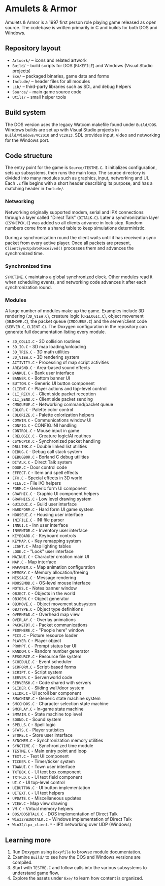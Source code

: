 # Amulets & Armor

Amulets & Armor is a 1997 first person role playing game released as open source. The codebase is written primarily in C and builds for both DOS and Windows.

## Repository layout

- `Artwork/` – icons and related artwork
- `Build/` – build scripts for DOS (`MAKEFILE`) and Windows (Visual Studio projects)
- `Exe/` – packaged binaries, game data and forms
- `Include/` – header files for all modules
- `Lib/` – third-party libraries such as SDL and debug helpers
- `Source/` – main game source code
- `Utils/` – small helper tools

## Build system

The DOS version uses the legacy Watcom makefile found under `Build/DOS`. Windows builds are set up with Visual Studio projects in `Build/Windows/VC2010` and `VC2013`. SDL provides input, video and networking for the Windows port.

## Code structure

The entry point for the game is `Source/TESTME.C`. It initializes configuration, sets up subsystems, then runs the main loop. The source directory is divided into many modules such as graphics, input, networking and UI. Each `.c` file begins with a short header describing its purpose, and has a matching header in `Include/`.

### Networking

Networking originally supported modem, serial and IPX connections through a layer called "Direct Talk" (`DITALK.C`). Later a synchronization layer (`CSYNCPCK.C`) was added so all clients advance in lock step. Random numbers come from a shared table to keep simulations deterministic.

During a synchronization round the client waits until it has received a sync packet from every active player. Once all packets are present, `ClientSyncUpdateReceived()` processes them and advances the synchronized time.

### Synchronized time

`SYNCTIME.C` maintains a global synchronized clock. Other modules read it when scheduling events, and networking code advances it after each synchronization round.

### Modules

A large number of modules make up the game. Examples include 3D rendering (`3D_VIEW.C`), creature logic (`CRELOGIC.C`), object movement (`OBJMOVE.C`), the packet queue (`CMDQUEUE.C`) and the server/client code (`SERVER.C`, `CLIENT.C`). The Doxygen configuration in the repository can generate full documentation listing every module.

- `3D_COLLI.C`   - 3D collision routines
- `3D_IO.C`      - 3D map loading/unloading
- `3D_TRIG.C`    - 3D math utilities
- `3D_VIEW.C`    - 3D rendering system
- `ACTIVITY.C`   - Processing of map script activities
- `AREASND.C`    - Area-based sound effects
- `BANKUI.C`     - Bank user interface
- `BANNER.C`     - Bottom banner UI
- `BUTTON.C`     - Generic UI button component
- `CLIENT.C`     - Player actions and top-level control
- `CLI_RECV.C`   - Client side packet reception
- `CLI_SEND.C`   - Client side packet sending
- `CMDQUEUE.C`   - Networking command/packet queue
- `COLOR.C`      - Palette color control
- `COLORIZE.C`   - Palette colorization helpers
- `COMWIN.C`     - Communications window UI
- `CONFIG.C`     - CONFIG.INI handling
- `CONTROL.C`    - Mouse input in game
- `CRELOGIC.C`   - Creature logic/AI routines
- `CSYNCPCK.C`   - Synchronized packet handling
- `DBLLINK.C`    - Double linked list utilities
- `DEBUG.C`      - Debug call stack system
- `DEBUGBOR.C`   - Borland C debug utilities
- `DITALK.C`     - Direct Talk system
- `DOOR.C`       - Door control code
- `EFFECT.C`     - Item and spell effects
- `EFX.C`        - Special effects in 3D world
- `FILE.C`       - File I/O helpers
- `FORM.C`       - Generic form UI component
- `GRAPHIC.C`    - Graphic UI component helpers
- `GRAPHICS.C`   - Low level drawing system
- `GUILDUI.C`    - Guild user interface
- `HARDFORM.C`   - Hard form UI game system
- `HOUSEUI.C`    - Housing user interface
- `INIFILE.C`    - INI file parser
- `INNUI.C`      - Inn user interface
- `INVENTOR.C`   - Inventory user interface
- `KEYBOARD.C`   - Keyboard controls
- `KEYMAP.C`     - Key remapping system
- `LIGHT.C`      - Map lighting tables
- `LOOK.C`       - "Look" user interface
- `MAINUI.C`     - Character creation main UI
- `MAP.C`        - Map interface
- `MAPANIM.C`    - Map animation configuration
- `MEMORY.C`     - Memory allocation/freeing
- `MESSAGE.C`    - Message rendering
- `MOUSEMOD.C`   - OS-level mouse interface
- `NOTES.C`      - Notes banner window
- `OBJECT.C`     - Objects in the world
- `OBJGEN.C`     - Object generator
- `OBJMOVE.C`    - Object movement subsystem
- `OBJTYPE.C`    - Object type definitions
- `OVERHEAD.C`   - Overhead map view
- `OVERLAY.C`    - Overlay animations
- `PACKETDT.C`   - Packet communications
- `PEOPHERE.C`   - "People here" window
- `PICS.C`       - Picture resource loader
- `PLAYER.C`     - Player object
- `PROMPT.C`     - Prompt status bar UI
- `RANDOM.C`     - Random number generator
- `RESOURCE.C`   - Resource file system
- `SCHEDULE.C`   - Event scheduler
- `SCRFORM.C`    - Script-based forms
- `SCRIPT.C`     - Script system
- `SERVER.C`     - Server/world code
- `SERVERSH.C`   - Code shared with servers
- `SLIDER.C`     - Sliding wall/door system
- `SLIDR.C`      - UI scroll bar component
- `SMACHINE.C`   - Generic state machine system
- `SMCCHOOS.C`   - Character selection state machine
- `SMCPLAY.C`    - In-game state machine
- `SMMAIN.C`     - State machine top level
- `SOUND.C`      - Sound system
- `SPELLS.C`     - Spell logic
- `STATS.C`      - Player statistics
- `STORE.C`      - Store user interface
- `SYNCMEM.C`    - Synchronization memory utilities
- `SYNCTIME.C`   - Synchronized time module
- `TESTME.C`     - Main entry point and loop
- `TEXT.C`       - Text UI component
- `TICKER.C`     - Timer/ticker system
- `TOWNUI.C`     - Town user interface
- `TXTBOX.C`     - UI text box component
- `TXTFLD.C`     - UI text field component
- `UI.C`         - UI top-level control
- `UIBUTTON.C`   - UI button implementation
- `UITEXT.C`     - UI text helpers
- `UPDATE.C`     - Miscellaneous updates
- `VIEW.C`       - Map view drawing
- `VM.C`         - Virtual memory helpers
- `DOS/DOSDTALK.C`   - DOS implementation of Direct Talk
- `Win32/WINDTALK.C` - Windows implementation of Direct Talk
- `Win32/ipx_client.*` - IPX networking over UDP (Windows)

## Learning more

1. Run Doxygen using `Doxyfile` to browse module documentation.
2. Examine `Build/` to see how the DOS and Windows versions are compiled.
3. Start with `TESTME.C` and follow calls into the various subsystems to understand game flow.
4. Explore the assets under `Exe/` to learn how content is organized.

